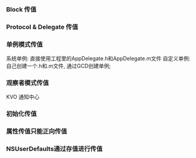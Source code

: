 
### Block 传值  ###

### Protocol & Delegate 传值 ###


### 单例模式传值 ###
系统单例:  直接使用工程里的AppDelegate.h和AppDelegate.m文件
自定义单例: 自己创建一个.h和.m文件, 通过GCD创建单例;


### 观察者模式传值 ###
KVO
通知中心


### 初始化传值  ###

### 属性传值只能正向传值  ###

### NSUserDefaults通过存值进行传值  ###

